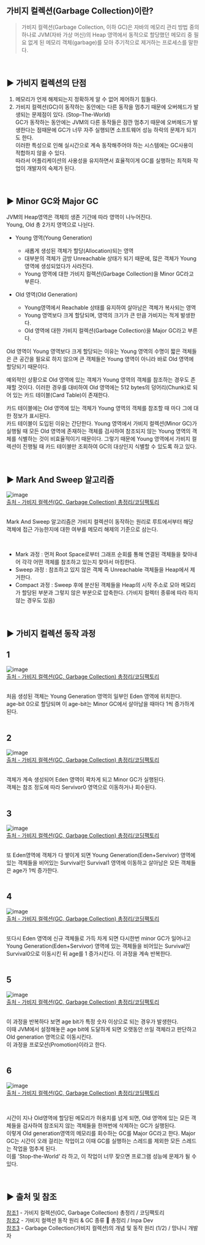## 가비지 컬렉션(Garbage Collection)이란? 
> 가비지 컬렉션(Garbage Collection, 이하 GC)은 자바의 메모리 관리 방법 중의 하나로 JVM(자바 가상 머신)의 Heap 영역에서 동적으로 할당했던 메모리 중 필요 없게 된 메모리 객체(garbage)를 모아 주기적으로 제거하는 프로세스를 말한다.
<br>

## ▶️ 가비지 컬렉션의 단점
1. 메모리가 언제 해제되는지 정확하게 알 수 없어 제어하기 힘들다.<br>
2. 가비지 컬렉션(GC)이 동작하는 동안에는 다른 동작을 멈추기 때문에 오버헤드가 발생되는 문제점이 있다. (Stop-The-World)<br>
GC가 동작하는 동안에는 JVM의 다른 동작들은 잠깐 멈추기 때문에 오버헤드가 발생한다는 점때문에 GC가 너무 자주 실행되면 소프트웨어 성능 하락의 문제가 되기도 한다.<br>
이러한 특성으로 인해 실시간으로 계속 동작해주어야 하는 시스템에는 GC사용이 적합하지 않을 수 있다.<br>
따라서 어플리케이션의 사용성을 유지하면서 효율적이게 GC를 실행하는 최적화 작업이 개발자의 숙제가 된다.<br>

<br>

## ▶️ Minor GC와 Major GC  
JVM의 Heap영역은 객체의 생존 기간에 따라 영역이 나누어진다.<br> 
Young, Old 총 2가지 영역으로 나뉜다.<br>

* Young 영역(Young Generation)<br>
    * 새롭게 생성된 객체가 할당(Allocation)되는 영역<br>
    * 대부분의 객체가 금방 Unreachable 상태가 되기 때문에, 많은 객체가 Young 영역에 생성되었다가 사라진다.<br>
    * Young 영역에 대한 가비지 컬렉션(Garbage Collection)을 Minor GC라고 부른다.<br>

* Old 영역(Old Generation)<br>
    * Young영역에서 Reachable 상태를 유지하여 살아남은 객체가 복사되는 영역<br>
    * Young 영역보다 크게 할당되며, 영역의 크기가 큰 만큼 가비지는 적게 발생한다.<br>
    * Old 영역에 대한 가비지 컬렉션(Garbage Collection)을 Major GC라고 부른다.<br>

Old 영역이 Young 영역보다 크게 할당되는 이유는 Young 영역의 수명이 짧은 객체들은 큰 공간을 필요로 하지 않으며 큰 객체들은 Young 영역이 아니라 바로 Old 영역에 할당되기 때문이다.<br>

예외적인 상황으로 Old 영역에 있는 객체가 Young 영역의 객체를 참조하는 경우도 존재할 것이다. 이러한 경우를 대비하여 Old 영역에는 512 bytes의 덩어리(Chunk)로 되어 있는 카드 테이블(Card Table)이 존재한다.<br>

카드 테이블에는 Old 영역에 있는 객체가 Young 영역의 객체를 참조할 때 마다 그에 대한 정보가 표시된다. <br>카드 테이블이 도입된 이유는 간단한다. Young 영역에서 가비지 컬렉션(Minor GC)가 실행될 때 모든 Old 영역에 존재하는 객체를 검사하여 참조되지 않는 Young 영역의 객체를 식별하는 것이 비효율적이기 때문이다. 그렇기 때문에 Young 영역에서 가비지 컬렉션이 진행될 때 카드 테이블만 조회하여 GC의 대상인지 식별할 수 있도록 하고 있다.<br>

<br>

## ▶️ Mark And Sweep 알고리즘
![image](https://github.com/zeroempty2/TIL/assets/117061586/71eafef1-20b8-4b89-b514-ebe92905b542)<br>
[출처 - 가비지 컬렉션(GC, Garbage Collection) 총정리/코딩팩토리](https://coding-factory.tistory.com/829)<br>
<br>

Mark And Sweep 알고리즘은 가비지 컬렉션이 동작하는 원리로 루트에서부터 해당 객체에 접근 가능한지에 대한 여부를 메모리 해제의 기준으로 삼는다.<br>

<br>

* Mark 과정 : 먼저 Root Space로부터 그래프 순회를 통해 연결된 객체들을 찾아내어 각각 어떤 객체를 참조하고 있는지 찾아서 마킹한다.<br>
* Sweep 과정 : 참조하고 있지 않은 객체 즉 Unreachable 객체들을 Heap에서 제거한다.<br>
* Compact 과정 : Sweep 후에 분산된 객체들을 Heap의 시작 주소로 모아 메모리가 할당된 부분과 그렇지 않은 부분으로 압축한다. (가비지 컬렉터 종류에 따라 하지 않는 경우도 있음)<br>

<br>

## ▶️ 가비지 컬렉션 동작 과정 
## 1
![image](https://github.com/zeroempty2/TIL/assets/117061586/886b9427-84f6-46fd-b26a-aa322c5d6843)<br>
[출처 - 가비지 컬렉션(GC, Garbage Collection) 총정리/코딩팩토리](https://coding-factory.tistory.com/829)<br>

<br>
처음 생성된 객체는 Young Generation 영역의 일부인 Eden 영역에 위치한다.<br>
age-bit 0으로 할당되며 이 age-bit는 Minor GC에서 살아남을 때마다 1씩 증가하게 된다.<br>

<br>

## 2
![image](https://github.com/zeroempty2/TIL/assets/117061586/163c9300-1873-448f-ab8b-bc2a70393e90)<br>
[출처 - 가비지 컬렉션(GC, Garbage Collection) 총정리/코딩팩토리](https://coding-factory.tistory.com/829)<br>

<br>
객체가 계속 생성되어 Eden 영역이 꽉차게 되고 Minor GC가 실행된다.<br>
객체는 참조 정도에 따라 Servivor0 영역으로 이동하거나 회수된다.<br>

<br>

## 3
![image](https://github.com/zeroempty2/TIL/assets/117061586/59c4763e-d9bf-4f2f-8f9d-9762dac6d0f8)<br>
[출처 - 가비지 컬렉션(GC, Garbage Collection) 총정리/코딩팩토리](https://coding-factory.tistory.com/829)<br>

<br>
또 Eden영역에 객체가 다 쌓이게 되면 Young Generation(Eden+Servivor) 영역에 있는 객체들을 비어있는 Survival인 Survival1 영역에 이동하고 살아남은 모든 객체들은 age가 1씩 증가한다.<br>

<br>

## 4
![image](https://github.com/zeroempty2/TIL/assets/117061586/3fd9525b-25b1-4d26-a377-6aa018c7171c)<br>
[출처 - 가비지 컬렉션(GC, Garbage Collection) 총정리/코딩팩토리](https://coding-factory.tistory.com/829)<br>

<br>
또다시 Eden 영역에 신규 객체들로 가득 차게 되면 다시한번 minor GC가 일어나고 Young Generation(Eden+Servivor) 영역에 있는 객체들을 비어있는 Survival인 Survival0으로 이동시킨 뒤 age를 1 증가시킨다. 이 과정을 계속 반복한다.<br>

<br>

## 5
![image](https://github.com/zeroempty2/TIL/assets/117061586/2da813f0-a541-40df-a019-b89f05d963e8)<br>
[출처 - 가비지 컬렉션(GC, Garbage Collection) 총정리/코딩팩토리](https://coding-factory.tistory.com/829)<br>

<br>
이 과정을 반복하다 보면 age bit가 특정 숫자 이상으로 되는 경우가 발생한다.<br>
이때 JVM에서 설정해놓은 age bit에 도달하게 되면 오랫동안 쓰일 객체라고 판단하고 Old generation 영역으로 이동시킨다.<br>
이 과정을 프로모션(Promotion)이라고 한다.<br>

<br>

## 6
![image](https://github.com/zeroempty2/TIL/assets/117061586/c7e083e5-48bc-4ee7-af92-5cd757ee8554)<br>
[출처 - 가비지 컬렉션(GC, Garbage Collection) 총정리/코딩팩토리](https://coding-factory.tistory.com/829)<br>

<br>

시간이 지나 Old영역에 할당된 메모리가 허용치를 넘게 되면, Old 영역에 있는 모든 객체들을 검사하여 참조되지 않는 객체들을 한꺼번에 삭제하는 GC가 실행된다. <br>
이렇게 Old generation영역의 메모리를 회수하는 GC를 Major GC라고 한다. Major GC는 시간이 오래 걸리는 작업이고 이때 GC를 실행하는 스레드를 제외한 모든 스레드는 작업을 멈추게 된다.<br>
이를 'Stop-the-World' 라 하고, 이 작업이 너무 잦으면 프로그램 성능에 문제가 될 수 있다.<br>

<br>

## ▶️ 출처 및 참조
[참조1](https://coding-factory.tistory.com/829) - 가비지 컬렉션(GC, Garbage Collection) 총정리 / 코딩팩토리<br>
[참조2](https://inpa.tistory.com/entry/JAVA-%E2%98%95-%EA%B0%80%EB%B9%84%EC%A7%80-%EC%BB%AC%EB%A0%89%EC%85%98GC-%EB%8F%99%EC%9E%91-%EC%9B%90%EB%A6%AC-%EC%95%8C%EA%B3%A0%EB%A6%AC%EC%A6%98-%F0%9F%92%AF-%EC%B4%9D%EC%A0%95%EB%A6%AC) - 가비지 컬렉션 동작 원리 & GC 종류 💯 총정리 / Inpa Dev<br>
[참조3](https://mangkyu.tistory.com/118) - Garbage Collection(가비지 컬렉션)의 개념 및 동작 원리 (1/2) / 망나니 개발자
